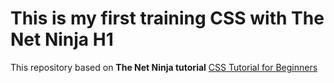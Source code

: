 
# This is my first training CSS with The Net Ninja H1


This repository based on **The Net Ninja tutorial** [CSS Tutorial for Beginners](https://www.youtube.com/watch?v=B7dIKj47N5A&list=PL4cUxeGkcC9gQeDH6xYhmO-db2mhoTSrT&index=52)
